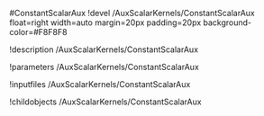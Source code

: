 <!-- MOOSE Object Documentation Stub: Remove this when content is added. -->
#ConstantScalarAux
!devel /AuxScalarKernels/ConstantScalarAux float=right width=auto margin=20px padding=20px background-color=#F8F8F8

!description /AuxScalarKernels/ConstantScalarAux

!parameters /AuxScalarKernels/ConstantScalarAux

!inputfiles /AuxScalarKernels/ConstantScalarAux

!childobjects /AuxScalarKernels/ConstantScalarAux
